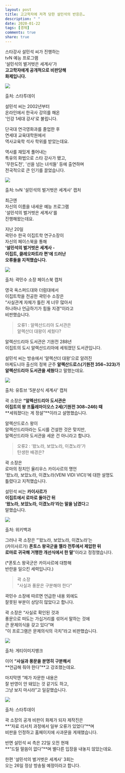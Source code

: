 ```yaml
---
layout: post
title: 고고학자에 저격 당한 설민석의 반응은…
description: " "
date: 2020-01-22
tags: [경제]
comments: true
share: true
---
```



스타강사 설민석 씨가 진행하는  
tvN 예능 프로그램  
‘설민석의 벌거벗은 세계사’가  
**고고학자에게 공개적으로 비판당해**  
**화제입니다.**

![](https://post-phinf.pstatic.net/MjAyMDEyMjNfMjUg/MDAxNjA4NjgxOTAxMTI3.agA9kO4UwmXx35xDEAYcRODBO7ixZr8HrzaV0SjofhQg.B6UgM5s9N3mVPtLFmroUDrj9P-IBEkX8z0mMfwffAPUg.PNG/1._%EC%8A%A4%ED%83%80%ED%88%AC%EB%8D%B0%EC%9D%B4.png?type=w1200)

출처: 스타투데이

설민석 씨는 2002년부터  
온라인에서 한국사 강의를 해온  
'인강 1세대 강사'로 불립니다.  
  
단국대 연극영화과를 졸업한 후  
연세대 교육대학원에서  
역사교육학 석사 학위를 받았는데요.  
  
역사를 재밌게 풀어내는  
특유의 화법으로 스타 강사가 됐고,  
'무한도전', '선을 넘는 녀석들' 등에 출연하며  
전국적으로 큰 인기를 끌었습니다.

![](https://post-phinf.pstatic.net/MjAyMDEyMjNfNyAg/MDAxNjA4NjgxOTM0OTA3.L9SmF7rx72yo8_jH8YrGA2TPS7JPIINIUmnLjugdtR0g.wXjd0WzRRvU2cf_OOcM_rWv5V85-DMNQfqZD9gYknBkg.PNG/1._%EC%BA%A1%EC%B2%98.png?type=w1200)

출처: tvN '설민석의 벌거벗은 세계사' 캡처

최근엔  
자신의 이름을 내세운 예능 프로그램  
'설민석의 벌거벗은 세계사'를  
진행해왔는데요.  
  
지난 20일  
곽민수 한국 이집트학 연구소장이  
자신의 페이스북을 통해  
**‘설민석의 벌거벗은 세계사 -**  
**이집트, 클레오파트라 편’에 드러난**  
**오류들을 지적했습니다.**

![](https://post-phinf.pstatic.net/MjAyMDEyMjNfMzAg/MDAxNjA4NjgxOTU0ODcy.DpnXHQ0eZybr9ynuIegPwUx1J-D9-SQUZma-cZTx9rog.h1ZGCdaSflWZkemzI8Mtjs-fPEHQNpdbEwwol4yPs7og.PNG/2._%EA%B3%BD%EB%AF%BC%EC%88%98_%EC%86%8C%EC%9E%A5_%ED%8E%98%EC%9D%B4%EC%8A%A4%EB%B6%81_%EC%BA%A1%EC%B2%98.png?type=w1200)

출처: 곽민수 소장 페이스북 캡처

영국 옥스퍼드대와 더럼대에서  
이집트학을 전공한 곽민수 소장은  
“사실관계 자체가 틀린 게 너무 많아서  
하나하나 언급하기가 힘들 지경”이라고  
비판했습니다.

> 오류1 : 알렉산드리아 도서관은  
> 알렉산더 대왕이 세웠다?

알렉산드리아 도서관은 기원전 288년  
이집트의 도시 알렉산드리아에 세워졌던 도서관입니다.  
  
설민석 씨는 방송에서 ‘알렉산더 대왕’으로 알려진  
마케도니아 출신의 정복 군주  **알렉산드로스(기원전 356~323)가**  
**알렉산드리아 도서관을 세웠다**고 말했는데요.

![](https://post-phinf.pstatic.net/MjAyMDEyMjNfMTgw/MDAxNjA4NjgxOTk0MjI5.zG21L0LYNk1ox8hIOcnu0vmYQ09tSoiRv3k-0k6Ab5Mg.nJoTZ4k9vr7qHxDzzem9gEygWOCGIOVEhZ1InDfjqfEg.PNG/3._%EC%BA%A1%EC%B2%98.png?type=w1200)

출처: 유튜브 '5분상식 세계사' 캡처

곽 소장은  **“알렉산드리아 도서관은**  
**이집트의 왕 프톨레마이오스 2세(기원전 308~246) 때**  
**세워졌다는 게 정설”**이라고 설명했습니다.  
  
알렉산드로스 왕이  
알렉산드리아라는 도시를 건설한 것은 맞지만,  
알렉산드리아 도서관을 세운 건 아니라고 합니다.

> 오류2 : ‘왔노라, 보았노라, 이겼노라’가  
> 탄생한 배경은?

곽 소장은  
로마의 정치인 율리우스 카이사르의 명언  
’왔노라, 보았노라, 이겼노라(VENI VIDI VICI)’에 대한 설명도  
틀렸다고 지적했습니다.  
  
설민석 씨는  **카이사르가**  
**이집트에서 로마로 돌아간 뒤**  
**‘왔노라, 보았노라, 이겼노라’라는 말을 남겼다**고  
말했습니다.

![](https://post-phinf.pstatic.net/MjAyMDEyMjNfMzEg/MDAxNjA4NjgyMDYwMzg3.wj5qMBAbfYwvEpq8wCP3b7kvHr5zdrYF_GKVP74RSXYg.H3xZ2BB89kTL36oYgWwg4xDzVet0JH2PYkeeMt7zeHwg.PNG/4._%EC%9C%84%ED%82%A4%EB%B0%B1%EA%B3%BC.png?type=w1200)

출처: 위키백과

그러나 곽 소장은 “’왔노라, 보았노라, 이겼노라’는  
(카이사르가)  **폰토스 왕국군을 젤라 전투에서 제압한 뒤**  
**로마로 귀국해 거행한 개선식에서 한 말**”이라고 정정했습니다.  
  
(*폰토스 왕국군은 카이사르에 대항해  
반란을 일으킨 세력입니다.)

> 곽 소장  
> "사실과 풍문은 구분해야 한다"

곽민수 소장에 따르면 언급한 내용 외에도  
잘못된 부분이 상당히 많았다고 합니다.  
  
곽 소장은 “사실로 확인된 것과  
풍문으로 떠도는 가십거리를 섞어서 말하는 것에  
큰 문제의식을 갖고 있다”며  
“이 프로그램은 문제의식의 극치”라고 비판했습니다.

![](https://post-phinf.pstatic.net/MjAyMDEyMjNfOTYg/MDAxNjA4NjgyMTA5NzA1.2yivX7ed1G5iYHSb5ieW-FG29mD9mLgnM2SEOFw4vFsg.byzo0wKO28CHAq0vyLhgs89wOvAWrz-ZIq4_pMb1U5Eg.PNG/5._%EA%B2%8C%ED%8B%B0%EC%B5%9C%EC%A2%85.png?type=w1200)

출처: 게티이미지뱅크

이어  **“사실과 풍문을 분명히 구분해서**  
**언급해 줘야 한다”**고 강조했는데요.  
  
마지막엔 “제가 자문한 내용은  
잘 반영이 안 돼있는 것 같기도 하고,  
그냥 보지 마시라”고 일갈했습니다.

![](https://post-phinf.pstatic.net/MjAyMDEyMjNfMTI4/MDAxNjA4NjgyMTMyMjQ4.3NgKdNfXbHgagAKEKoKC1_amzQw2B3pN2XhoSaCbWVIg.MJbiEF3PohrZ4h42_ulz81aj3N821l0tG1yOqnkik9sg.PNG/6._%EC%8A%A4%ED%83%80%ED%88%AC%EB%8D%B0%EC%9D%B4.png?type=w1200)

출처: 스타투데이

곽 소장의 공개 비판이 화제가 되자 제작진은  
**“자료 리서치 과정에서 일부 오류가 있었다”**며  
비판을 인정하고 홈페이지에 사과문을 게재했습니다.  
  
반면 설민석 씨 측은 22일 오전 현재  
**“드릴 말씀이 없다”**며 별다른 입장을 내놓지 않았는데요.  
  
한편 '설민석의 벌거벗은 세계사' 3회는  
오는 26일 정상 방송될 예정이라고 합니다.
